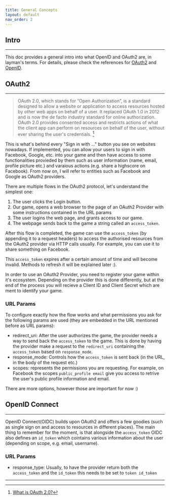 ```yaml
---
title: General Concepts
layout: default
nav_order: 2
---
```


## Intro
---

This doc provides a general intro into what OpenID and OAuth2 are, in layman's terms. For details, please check the references for [OAuth2](https://oauth.net/2/) and [OpenID](https://openid.net/developers/specs/).

## OAuth2
---

> OAuth 2.0, which stands for “Open Authorization”, is a standard designed to allow a website or application to access resources hosted by other web apps on behalf of a user. It replaced OAuth 1.0 in 2012 and is now the de facto industry standard for online authorization. OAuth 2.0 provides consented access and restricts actions of what the client app can perform on resources on behalf of the user, without ever sharing the user's credentials. [^1]

This is what's behind every "Sign in with ..." button you see on websites nowadays. If implemented, you can allow your users to sign in with Facebook, Google, etc. into your game and then have access to some functionalities provieded by them such as user information (name, email, profile picture etc.) and varaious actions (e.g. share a highscore on Facebook). From now on, I will refer to entities such as Facebook and Google as OAuth2 providers.

There are multiple flows in the OAuth2 protocol, let's understand the simplest one:
1. The user clicks the Login button.
2. Our game, opens a web browser to the page of an OAuth2 Provider with some instructions contained in the URL params
3. The user logins the web page, and grants access to our game.
4. The webpage sends back to the game a string called an `access_token`.

After this flow is completed, the game can use the `access_token` (by appending it to a request headers) to access the authorised resources from the OAuth2 provider via HTTP calls usually. For example, you can use it to share something on Facebook.

This `access_token` expires after a certain amount of time and will become invalid. Methods to refresh it will be explained later :).

In order to use an OAuth2 Provider, you need to register your game within it's ecosystem. Depending on the provider this is done differently, but at the end of the process you will recieve a Client ID and Client Secret which are ment to identify your game.

### URL Params

To configure exactly how the flow works and what permissions you ask for the following params are used (they are embedded in the URL mentioned before as URL params):
- redirect_uri: After the user authorizes the game, the provider needs a way to send back the `access_token` to the game. This is done by having the provider make a request to the `redirect_uri` containing the `access_token` based on `response_mode`.
- response_mode: Controls how the `access_token` is sent back (in the URL, in the body of the request etc.)
- scopes: represents the permissions you are requesting. For example, on Facebook the scopes `public_profile email` give you access to retrive the user's public profile information and email.

There are more options, however those are important for now :)

## OpenID Connect
---

OpenID Connect(OIDC) builds upon OAuth2 and offers a few goodies (such as single sign on and access to resources in different places). The main thing to remember for the moment, is that alongside the `access_token` OIDC also defines an `id_token` which cointains various information about the user (depending on scope, e.g. email, username).

### URL Params
- response_type: Usually, to have the provider return both the `access_token` and the `id_token` this needs to be set to `token id_token`

---

[^1]: [What is OAuth 2.0?](https://auth0.com/intro-to-iam/what-is-oauth-2)